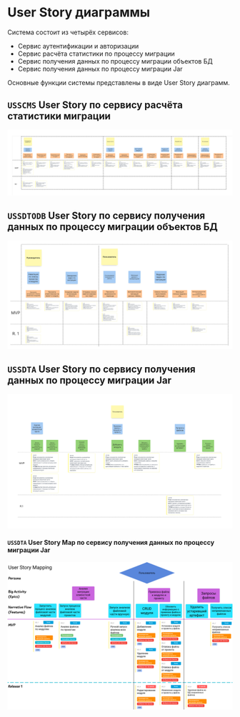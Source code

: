 # User Story диаграммы

Система состоит из четырёх сервисов:
- Сервис аутентификации и авторизации
- Сервис расчёта статистики по процессу миграции
- Сервис получения данных по процессу миграции объектов БД
- Сервис получения данных по процессу миграции Jar

Основные функции системы представлены в виде User Story диаграмм.

## **`USSCMS`** User Story по сервису расчёта статистики миграции

![](diagrams/out/USSergo.svg)

## **`USSDTODB`** User Story по сервису получения данных по процессу миграции объектов БД

![](diagrams/out/USAlex.svg)

## **`USSDTA`** User Story по сервису получения данных по процессу миграции Jar

![](diagrams/out/USRus.svg)

#### **`USSDTA`** User Story Map по сервису получения данных по процессу миграции Jar

![](diagrams/out/USMRus.png)